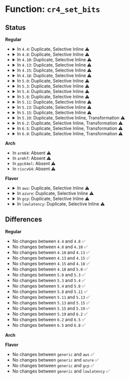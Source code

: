 # Function: <code>cr4_set_bits</code>

## Status
<b>Regular</b>
<ul>
<li>
<details>
<summary>In <code>4.4</code>: Duplicate, Selective Inline ⚠️</summary>

```c
void cr4_set_bits(long unsigned int mask);
```

**Collision:** Static Duplication

**Inline:** Selective

**Transformation:** False

**Instances:**

```
In arch/x86/events/core.c (ffffffff81005892)
Location: arch/x86/include/asm/tlbflush.h:40
Inline: True
Inline callers:
  - arch/x86/events/core.c:refresh_pce
```
```
In arch/x86/xen/enlighten.c (ffffffff8101cdb6)
Location: arch/x86/include/asm/tlbflush.h:40
Inline: True
```
```
In arch/x86/kernel/process.c (ffffffff8103925d)
Location: arch/x86/include/asm/tlbflush.h:40
Inline: True
Inline callers:
  - arch/x86/kernel/process.c:disable_TSC
  - arch/x86/kernel/process.c:__switch_to_xtra
```
```
In arch/x86/kernel/fpu/init.c (ffffffff810398e5)
Location: arch/x86/include/asm/tlbflush.h:40
Inline: True
Inline callers:
  - arch/x86/kernel/fpu/init.c:fpu__init_cpu_generic
```
```
In arch/x86/kernel/fpu/xstate.c (ffffffff8103b755)
Location: arch/x86/include/asm/tlbflush.h:40
Inline: True
```
```
In arch/x86/kernel/cpu/common.c (ffffffff81040e1c)
Location: arch/x86/include/asm/tlbflush.h:40
Inline: True
Inline callers:
  - arch/x86/kernel/cpu/common.c:identify_cpu
  - arch/x86/kernel/cpu/common.c:identify_cpu
```
```
In arch/x86/kernel/cpu/mcheck/mce.c (ffffffff81045472)
Location: arch/x86/include/asm/tlbflush.h:40
Inline: True
Inline callers:
  - arch/x86/kernel/cpu/mcheck/mce.c:__mcheck_cpu_init_generic
```
```
In arch/x86/mm/init.c (ffffffff8107d49b)
Location: arch/x86/include/asm/tlbflush.h:40
Inline: False
Direct callers:
  - arch/x86/mm/init.c:init_mem_mapping
  - arch/x86/mm/init.c:init_mem_mapping
```
```
In kernel/sched/core.c (ffffffff8181fc92)
Location: arch/x86/include/asm/tlbflush.h:40
Inline: True
Inline callers:
  - kernel/sched/core.c:__schedule
  - kernel/sched/core.c:__schedule
  - kernel/sched/core.c:idle_task_exit
```
```
In mm/mmu_context.c (ffffffff811afcbd)
Location: arch/x86/include/asm/tlbflush.h:40
Inline: True
Inline callers:
  - mm/mmu_context.c:use_mm
  - mm/mmu_context.c:use_mm
```
```
In fs/exec.c (ffffffff812137ed)
Location: arch/x86/include/asm/tlbflush.h:40
Inline: True
```
**Symbols:**

```
ffffffff8107d49b-ffffffff8107d4c0: cr4_set_bits (STB_LOCAL)
```
</details>
</li>
<li>
<details>
<summary>In <code>4.8</code>: Duplicate, Selective Inline ⚠️</summary>

```c
void cr4_set_bits(long unsigned int mask);
```

**Collision:** Static Duplication

**Inline:** Selective

**Transformation:** False

**Instances:**

```
In arch/x86/events/core.c (ffffffff81005b22)
Location: arch/x86/include/asm/tlbflush.h:88
Inline: True
Inline callers:
  - arch/x86/events/core.c:refresh_pce
```
```
In arch/x86/xen/enlighten.c (ffffffff8101bfd6)
Location: arch/x86/include/asm/tlbflush.h:88
Inline: True
```
```
In arch/x86/kernel/process.c (ffffffff8103845d)
Location: arch/x86/include/asm/tlbflush.h:88
Inline: True
Inline callers:
  - arch/x86/kernel/process.c:__switch_to_xtra
  - arch/x86/kernel/process.c:disable_TSC
```
```
In arch/x86/kernel/fpu/init.c (ffffffff810388d6)
Location: arch/x86/include/asm/tlbflush.h:88
Inline: True
Inline callers:
  - arch/x86/kernel/fpu/init.c:fpu__init_cpu_generic
```
```
In arch/x86/kernel/fpu/xstate.c (ffffffff8103b0f8)
Location: arch/x86/include/asm/tlbflush.h:88
Inline: True
```
```
In arch/x86/kernel/cpu/common.c (ffffffff81040d3b)
Location: arch/x86/include/asm/tlbflush.h:88
Inline: True
Inline callers:
  - arch/x86/kernel/cpu/common.c:identify_cpu
  - arch/x86/kernel/cpu/common.c:identify_cpu
  - arch/x86/kernel/cpu/common.c:identify_cpu
```
```
In arch/x86/kernel/cpu/mcheck/mce.c (ffffffff8104552d)
Location: arch/x86/include/asm/tlbflush.h:88
Inline: True
```
```
In arch/x86/mm/init.c (ffffffff8107ef78)
Location: arch/x86/include/asm/tlbflush.h:88
Inline: False
Direct callers:
  - arch/x86/mm/init.c:init_mem_mapping
  - arch/x86/mm/init.c:init_mem_mapping
```
```
In arch/x86/mm/tlb.c (ffffffff810724a1)
Location: arch/x86/include/asm/tlbflush.h:88
Inline: True
Inline callers:
  - arch/x86/mm/tlb.c:switch_mm_irqs_off
  - arch/x86/mm/tlb.c:switch_mm_irqs_off
```
**Symbols:**

```
ffffffff8107ef78-ffffffff8107ef9d: cr4_set_bits (STB_LOCAL)
```
</details>
</li>
<li>
<details>
<summary>In <code>4.10</code>: Duplicate, Selective Inline ⚠️</summary>

```c
void cr4_set_bits(long unsigned int mask);
```

**Collision:** Static Duplication

**Inline:** Selective

**Transformation:** False

**Instances:**

```
In arch/x86/events/core.c (ffffffff81005a62)
Location: arch/x86/include/asm/tlbflush.h:88
Inline: True
Inline callers:
  - arch/x86/events/core.c:refresh_pce
```
```
In arch/x86/xen/enlighten.c (ffffffff8101c7e6)
Location: arch/x86/include/asm/tlbflush.h:88
Inline: True
```
```
In arch/x86/kernel/process.c (ffffffff81037ee2)
Location: arch/x86/include/asm/tlbflush.h:88
Inline: True
Inline callers:
  - arch/x86/kernel/process.c:__switch_to_xtra
  - arch/x86/kernel/process.c:disable_TSC
```
```
In arch/x86/kernel/fpu/init.c (ffffffff810382f6)
Location: arch/x86/include/asm/tlbflush.h:88
Inline: True
Inline callers:
  - arch/x86/kernel/fpu/init.c:fpu__init_cpu_generic
```
```
In arch/x86/kernel/fpu/xstate.c (ffffffff8103a9d8)
Location: arch/x86/include/asm/tlbflush.h:88
Inline: True
```
```
In arch/x86/kernel/cpu/common.c (ffffffff81040768)
Location: arch/x86/include/asm/tlbflush.h:88
Inline: True
Inline callers:
  - arch/x86/kernel/cpu/common.c:identify_cpu
  - arch/x86/kernel/cpu/common.c:identify_cpu
  - arch/x86/kernel/cpu/common.c:identify_cpu
```
```
In arch/x86/kernel/cpu/mcheck/mce.c (ffffffff8104713d)
Location: arch/x86/include/asm/tlbflush.h:88
Inline: True
```
```
In arch/x86/mm/init.c (ffffffff81083628)
Location: arch/x86/include/asm/tlbflush.h:88
Inline: False
Direct callers:
  - arch/x86/mm/init.c:init_mem_mapping
  - arch/x86/mm/init.c:init_mem_mapping
```
```
In arch/x86/mm/tlb.c (ffffffff81076035)
Location: arch/x86/include/asm/tlbflush.h:88
Inline: True
Inline callers:
  - arch/x86/mm/tlb.c:switch_mm_irqs_off
  - arch/x86/mm/tlb.c:switch_mm_irqs_off
```
**Symbols:**

```
ffffffff81083628-ffffffff8108364d: cr4_set_bits (STB_LOCAL)
```
</details>
</li>
<li>
<details>
<summary>In <code>4.13</code>: Duplicate, Selective Inline ⚠️</summary>

```c
void cr4_set_bits(long unsigned int mask);
```

**Collision:** Static Duplication

**Inline:** Selective

**Transformation:** False

**Instances:**

```
In arch/x86/events/core.c (ffffffff810057b0)
Location: arch/x86/include/asm/tlbflush.h:93
Inline: True
Inline callers:
  - arch/x86/events/core.c:refresh_pce
```
```
In arch/x86/kernel/process.c (ffffffff81035e36)
Location: arch/x86/include/asm/tlbflush.h:93
Inline: True
Inline callers:
  - arch/x86/kernel/process.c:disable_TSC
```
```
In arch/x86/kernel/fpu/init.c (ffffffff810364d6)
Location: arch/x86/include/asm/tlbflush.h:93
Inline: True
Inline callers:
  - arch/x86/kernel/fpu/init.c:fpu__init_cpu_generic
```
```
In arch/x86/kernel/fpu/xstate.c (ffffffff810388f8)
Location: arch/x86/include/asm/tlbflush.h:93
Inline: True
```
```
In arch/x86/kernel/cpu/common.c (ffffffff8103e6f3)
Location: arch/x86/include/asm/tlbflush.h:93
Inline: True
Inline callers:
  - arch/x86/kernel/cpu/common.c:identify_cpu
  - arch/x86/kernel/cpu/common.c:identify_cpu
  - arch/x86/kernel/cpu/common.c:identify_cpu
```
```
In arch/x86/kernel/cpu/mcheck/mce.c (ffffffff810469cd)
Location: arch/x86/include/asm/tlbflush.h:93
Inline: True
```
```
In arch/x86/mm/init.c (ffffffff8106b937)
Location: arch/x86/include/asm/tlbflush.h:93
Inline: False
Direct callers:
  - arch/x86/mm/init.c:init_mem_mapping
  - arch/x86/mm/init.c:init_mem_mapping
```
```
In arch/x86/mm/tlb.c (ffffffff8107475b)
Location: arch/x86/include/asm/tlbflush.h:93
Inline: True
Inline callers:
  - arch/x86/mm/tlb.c:switch_mm_irqs_off
```
**Symbols:**

```
ffffffff8106b937-ffffffff8106b95d: cr4_set_bits (STB_LOCAL)
```
</details>
</li>
<li>
<details>
<summary>In <code>4.15</code>: Duplicate, Selective Inline ⚠️</summary>

```c
void cr4_set_bits(long unsigned int mask);
```

**Collision:** Static Duplication

**Inline:** Selective

**Transformation:** False

**Instances:**

```
In arch/x86/events/core.c (ffffffff81005bd1)
Location: arch/x86/include/asm/tlbflush.h:258
Inline: True
Inline callers:
  - arch/x86/events/core.c:refresh_pce
```
```
In arch/x86/kernel/process.c (ffffffff8103815d)
Location: arch/x86/include/asm/tlbflush.h:258
Inline: True
Inline callers:
  - arch/x86/kernel/process.c:disable_TSC
```
```
In arch/x86/kernel/fpu/init.c (ffffffff8103888a)
Location: arch/x86/include/asm/tlbflush.h:258
Inline: True
Inline callers:
  - arch/x86/kernel/fpu/init.c:fpu__init_cpu_generic
```
```
In arch/x86/kernel/fpu/xstate.c (ffffffff8103aa03)
Location: arch/x86/include/asm/tlbflush.h:258
Inline: True
```
```
In arch/x86/kernel/cpu/common.c (ffffffff810412f3)
Location: arch/x86/include/asm/tlbflush.h:258
Inline: True
Inline callers:
  - arch/x86/kernel/cpu/common.c:identify_cpu
  - arch/x86/kernel/cpu/common.c:identify_cpu
  - arch/x86/kernel/cpu/common.c:identify_cpu
  - arch/x86/kernel/cpu/common.c:identify_cpu
```
```
In arch/x86/kernel/cpu/mcheck/mce.c (ffffffff8104a41e)
Location: arch/x86/include/asm/tlbflush.h:258
Inline: True
```
```
In arch/x86/mm/init.c (ffffffff810701c6)
Location: arch/x86/include/asm/tlbflush.h:258
Inline: False
Direct callers:
  - arch/x86/mm/init.c:init_mem_mapping
  - arch/x86/mm/init.c:init_mem_mapping
  - arch/x86/mm/init.c:init_mem_mapping
```
```
In arch/x86/mm/tlb.c (ffffffff8107a54f)
Location: arch/x86/include/asm/tlbflush.h:258
Inline: True
Inline callers:
  - arch/x86/mm/tlb.c:switch_mm_irqs_off
```
**Symbols:**

```
ffffffff810701c6-ffffffff81070208: cr4_set_bits (STB_LOCAL)
```
</details>
</li>
<li>
<details>
<summary>In <code>4.18</code>: Duplicate, Selective Inline ⚠️</summary>

```c
void cr4_set_bits(long unsigned int mask);
```

**Collision:** Static Duplication

**Inline:** Selective

**Transformation:** False

**Instances:**

```
In arch/x86/events/core.c (ffffffff81006361)
Location: arch/x86/include/asm/tlbflush.h:303
Inline: True
Inline callers:
  - arch/x86/events/core.c:refresh_pce
```
```
In arch/x86/kernel/process.c (ffffffff810392ce)
Location: arch/x86/include/asm/tlbflush.h:303
Inline: True
Inline callers:
  - arch/x86/kernel/process.c:disable_TSC
```
```
In arch/x86/kernel/fpu/init.c (ffffffff81039db5)
Location: arch/x86/include/asm/tlbflush.h:303
Inline: True
Inline callers:
  - arch/x86/kernel/fpu/init.c:fpu__init_cpu_generic
```
```
In arch/x86/kernel/fpu/xstate.c (ffffffff8103bf03)
Location: arch/x86/include/asm/tlbflush.h:303
Inline: True
```
```
In arch/x86/kernel/cpu/common.c (ffffffff81042c27)
Location: arch/x86/include/asm/tlbflush.h:303
Inline: True
Inline callers:
  - arch/x86/kernel/cpu/common.c:identify_cpu
  - arch/x86/kernel/cpu/common.c:identify_cpu
  - arch/x86/kernel/cpu/common.c:identify_cpu
  - arch/x86/kernel/cpu/common.c:identify_cpu
```
```
In arch/x86/kernel/cpu/mcheck/mce.c (ffffffff8104cacd)
Location: arch/x86/include/asm/tlbflush.h:303
Inline: True
```
```
In arch/x86/mm/init.c (ffffffff810730c7)
Location: arch/x86/include/asm/tlbflush.h:303
Inline: False
Direct callers:
  - arch/x86/mm/init.c:init_mem_mapping
  - arch/x86/mm/init.c:init_mem_mapping
  - arch/x86/mm/init.c:init_mem_mapping
```
```
In arch/x86/mm/tlb.c (ffffffff8107d2ba)
Location: arch/x86/include/asm/tlbflush.h:303
Inline: True
Inline callers:
  - arch/x86/mm/tlb.c:switch_mm_irqs_off
```
**Symbols:**

```
ffffffff810730c7-ffffffff81073109: cr4_set_bits (STB_LOCAL)
```
</details>
</li>
<li>
<details>
<summary>In <code>5.0</code>: Duplicate, Selective Inline ⚠️</summary>

```c
void cr4_set_bits(long unsigned int mask);
```

**Collision:** Static Duplication

**Inline:** Selective

**Transformation:** False

**Instances:**

```
In arch/x86/events/core.c (ffffffff810062b1)
Location: arch/x86/include/asm/tlbflush.h:291
Inline: True
Inline callers:
  - arch/x86/events/core.c:refresh_pce
```
```
In arch/x86/kernel/process.c (ffffffff8103a52e)
Location: arch/x86/include/asm/tlbflush.h:291
Inline: True
Inline callers:
  - arch/x86/kernel/process.c:disable_TSC
```
```
In arch/x86/kernel/fpu/init.c (ffffffff8103b2d5)
Location: arch/x86/include/asm/tlbflush.h:291
Inline: True
Inline callers:
  - arch/x86/kernel/fpu/init.c:fpu__init_cpu_generic
```
```
In arch/x86/kernel/fpu/xstate.c (ffffffff8103d3c3)
Location: arch/x86/include/asm/tlbflush.h:291
Inline: True
```
```
In arch/x86/kernel/cpu/common.c (ffffffff81044292)
Location: arch/x86/include/asm/tlbflush.h:291
Inline: True
Inline callers:
  - arch/x86/kernel/cpu/common.c:identify_cpu
  - arch/x86/kernel/cpu/common.c:identify_cpu
  - arch/x86/kernel/cpu/common.c:identify_cpu
  - arch/x86/kernel/cpu/common.c:identify_cpu
```
```
In arch/x86/kernel/cpu/mce/core.c (ffffffff8104a1ad)
Location: arch/x86/include/asm/tlbflush.h:291
Inline: True
```
```
In arch/x86/mm/init.c (ffffffff81079161)
Location: arch/x86/include/asm/tlbflush.h:291
Inline: False
Direct callers:
  - arch/x86/mm/init.c:init_mem_mapping
  - arch/x86/mm/init.c:init_mem_mapping
  - arch/x86/mm/init.c:init_mem_mapping
```
```
In arch/x86/mm/tlb.c (ffffffff81083d68)
Location: arch/x86/include/asm/tlbflush.h:291
Inline: True
Inline callers:
  - arch/x86/mm/tlb.c:switch_mm_irqs_off
```
**Symbols:**

```
ffffffff81079161-ffffffff810791a3: cr4_set_bits (STB_LOCAL)
```
</details>
</li>
<li>
<details>
<summary>In <code>5.3</code>: Duplicate, Selective Inline ⚠️</summary>

```c
void cr4_set_bits(long unsigned int mask);
```

**Collision:** Static Duplication

**Inline:** Selective

**Transformation:** False

**Instances:**

```
In arch/x86/events/core.c (ffffffff810064c1)
Location: arch/x86/include/asm/tlbflush.h:293
Inline: True
Inline callers:
  - arch/x86/events/core.c:refresh_pce
```
```
In arch/x86/kernel/process.c (ffffffff8103cae7)
Location: arch/x86/include/asm/tlbflush.h:293
Inline: True
Inline callers:
  - arch/x86/kernel/process.c:disable_TSC
```
```
In arch/x86/kernel/fpu/init.c (ffffffff8103d905)
Location: arch/x86/include/asm/tlbflush.h:293
Inline: True
Inline callers:
  - arch/x86/kernel/fpu/init.c:fpu__init_cpu_generic
```
```
In arch/x86/kernel/fpu/xstate.c (ffffffff8103fc73)
Location: arch/x86/include/asm/tlbflush.h:293
Inline: True
```
```
In arch/x86/kernel/cpu/common.c (ffffffff8104681a)
Location: arch/x86/include/asm/tlbflush.h:293
Inline: True
Inline callers:
  - arch/x86/kernel/cpu/common.c:identify_cpu
  - arch/x86/kernel/cpu/common.c:identify_cpu
  - arch/x86/kernel/cpu/common.c:identify_cpu
  - arch/x86/kernel/cpu/common.c:identify_cpu
```
```
In arch/x86/kernel/cpu/mce/core.c (ffffffff8104d32d)
Location: arch/x86/include/asm/tlbflush.h:293
Inline: True
```
```
In arch/x86/mm/init.c (ffffffff8107cd61)
Location: arch/x86/include/asm/tlbflush.h:293
Inline: False
Direct callers:
  - arch/x86/mm/init.c:init_mem_mapping
  - arch/x86/mm/init.c:init_mem_mapping
  - arch/x86/mm/init.c:init_mem_mapping
```
```
In arch/x86/mm/tlb.c (ffffffff810879c5)
Location: arch/x86/include/asm/tlbflush.h:293
Inline: True
Inline callers:
  - arch/x86/mm/tlb.c:switch_mm_irqs_off
```
**Symbols:**

```
ffffffff8107cd61-ffffffff8107cda3: cr4_set_bits (STB_LOCAL)
```
</details>
</li>
<li>
<details>
<summary>In <code>5.4</code>: Duplicate, Selective Inline ⚠️</summary>

```c
void cr4_set_bits(long unsigned int mask);
```

**Collision:** Static Duplication

**Inline:** Selective

**Transformation:** False

**Instances:**

```
In arch/x86/kernel/process.c (ffffffff8103d2a7)
Location: arch/x86/include/asm/tlbflush.h:313
Inline: True
Inline callers:
  - arch/x86/kernel/process.c:disable_TSC
```
```
In arch/x86/kernel/fpu/init.c (ffffffff8103e0c5)
Location: arch/x86/include/asm/tlbflush.h:313
Inline: True
Inline callers:
  - arch/x86/kernel/fpu/init.c:fpu__init_cpu_generic
```
```
In arch/x86/kernel/fpu/xstate.c (ffffffff81040393)
Location: arch/x86/include/asm/tlbflush.h:313
Inline: True
```
```
In arch/x86/kernel/cpu/common.c (ffffffff81046f7a)
Location: arch/x86/include/asm/tlbflush.h:313
Inline: True
Inline callers:
  - arch/x86/kernel/cpu/common.c:identify_cpu
  - arch/x86/kernel/cpu/common.c:identify_cpu
  - arch/x86/kernel/cpu/common.c:identify_cpu
  - arch/x86/kernel/cpu/common.c:identify_cpu
```
```
In arch/x86/kernel/cpu/mce/core.c (ffffffff8104dccd)
Location: arch/x86/include/asm/tlbflush.h:313
Inline: True
```
```
In arch/x86/mm/init.c (ffffffff8107de01)
Location: arch/x86/include/asm/tlbflush.h:313
Inline: False
Direct callers:
  - arch/x86/mm/init.c:init_mem_mapping
  - arch/x86/mm/init.c:init_mem_mapping
  - arch/x86/mm/init.c:init_mem_mapping
```
**Symbols:**

```
ffffffff8107de01-ffffffff8107de43: cr4_set_bits (STB_LOCAL)
```
</details>
</li>
<li>
<details>
<summary>In <code>5.8</code>: Duplicate, Selective Inline ⚠️</summary>

```c
void cr4_set_bits(long unsigned int mask);
```

**Collision:** Static Duplication

**Inline:** Selective

**Transformation:** False

**Instances:**

```
In arch/x86/kernel/process.c (ffffffff810402e7)
Location: arch/x86/include/asm/tlbflush.h:36
Inline: True
Inline callers:
  - arch/x86/kernel/process.c:disable_TSC
```
```
In arch/x86/kernel/fpu/init.c (ffffffff810411b5)
Location: arch/x86/include/asm/tlbflush.h:36
Inline: True
Inline callers:
  - arch/x86/kernel/fpu/init.c:fpu__init_cpu_generic
```
```
In arch/x86/kernel/fpu/xstate.c (ffffffff810436e9)
Location: arch/x86/include/asm/tlbflush.h:36
Inline: True
Inline callers:
  - arch/x86/kernel/fpu/xstate.c:fpu__init_cpu_xstate
```
```
In arch/x86/kernel/cpu/common.c (ffffffff8104adb2)
Location: arch/x86/include/asm/tlbflush.h:36
Inline: True
Inline callers:
  - arch/x86/kernel/cpu/common.c:identify_cpu
  - arch/x86/kernel/cpu/common.c:identify_cpu
  - arch/x86/kernel/cpu/common.c:identify_cpu
  - arch/x86/kernel/cpu/common.c:identify_cpu
```
```
In arch/x86/kernel/cpu/mce/core.c (ffffffff810533ad)
Location: arch/x86/include/asm/tlbflush.h:36
Inline: True
```
```
In arch/x86/mm/init.c (ffffffff81084501)
Location: arch/x86/include/asm/tlbflush.h:36
Inline: False
Direct callers:
  - arch/x86/mm/init.c:init_mem_mapping
  - arch/x86/mm/init.c:cr4_set_bits_and_update_boot
```
**Symbols:**

```
ffffffff81084501-ffffffff8108452b: cr4_set_bits (STB_LOCAL)
```
</details>
</li>
<li>
<details>
<summary>In <code>5.11</code>: Duplicate, Selective Inline ⚠️</summary>

```c
void cr4_set_bits(long unsigned int mask);
```

**Collision:** Static Duplication

**Inline:** Selective

**Transformation:** False

**Instances:**

```
In arch/x86/kernel/process.c (ffffffff81040237)
Location: arch/x86/include/asm/tlbflush.h:36
Inline: True
Inline callers:
  - arch/x86/kernel/process.c:disable_TSC
```
```
In arch/x86/kernel/fpu/init.c (ffffffff81041085)
Location: arch/x86/include/asm/tlbflush.h:36
Inline: True
Inline callers:
  - arch/x86/kernel/fpu/init.c:fpu__init_cpu_generic
```
```
In arch/x86/kernel/fpu/xstate.c (ffffffff810436f5)
Location: arch/x86/include/asm/tlbflush.h:36
Inline: True
Inline callers:
  - arch/x86/kernel/fpu/xstate.c:fpu__init_cpu_xstate
```
```
In arch/x86/kernel/cpu/common.c (ffffffff8104a2b0)
Location: arch/x86/include/asm/tlbflush.h:36
Inline: True
Inline callers:
  - arch/x86/kernel/cpu/common.c:identify_cpu
  - arch/x86/kernel/cpu/common.c:identify_cpu
  - arch/x86/kernel/cpu/common.c:identify_cpu
  - arch/x86/kernel/cpu/common.c:identify_cpu
  - arch/x86/kernel/cpu/common.c:identify_cpu
```
```
In arch/x86/kernel/cpu/mce/core.c (ffffffff810524cd)
Location: arch/x86/include/asm/tlbflush.h:36
Inline: True
```
```
In arch/x86/mm/init.c (ffffffff81bd877a)
Location: arch/x86/include/asm/tlbflush.h:36
Inline: False
Direct callers:
  - arch/x86/mm/init.c:init_mem_mapping
  - arch/x86/mm/init.c:cr4_set_bits_and_update_boot
```
**Symbols:**

```
ffffffff81bd877a-ffffffff81bd87a4: cr4_set_bits (STB_LOCAL)
```
</details>
</li>
<li>
<details>
<summary>In <code>5.13</code>: Duplicate, Selective Inline ⚠️</summary>

```c
void cr4_set_bits(long unsigned int mask);
```

**Collision:** Static Duplication

**Inline:** Selective

**Transformation:** False

**Instances:**

```
In arch/x86/kernel/process.c (ffffffff81041c07)
Location: arch/x86/include/asm/tlbflush.h:36
Inline: True
Inline callers:
  - arch/x86/kernel/process.c:disable_TSC
```
```
In arch/x86/kernel/fpu/init.c (ffffffff81042a75)
Location: arch/x86/include/asm/tlbflush.h:36
Inline: True
Inline callers:
  - arch/x86/kernel/fpu/init.c:fpu__init_cpu_generic
```
```
In arch/x86/kernel/fpu/xstate.c (ffffffff81044f45)
Location: arch/x86/include/asm/tlbflush.h:36
Inline: True
Inline callers:
  - arch/x86/kernel/fpu/xstate.c:fpu__init_cpu_xstate
```
```
In arch/x86/kernel/cpu/common.c (ffffffff8104ada0)
Location: arch/x86/include/asm/tlbflush.h:36
Inline: False
Direct callers:
  - arch/x86/kernel/cpu/common.c:identify_cpu
  - arch/x86/kernel/cpu/common.c:identify_cpu
  - arch/x86/kernel/cpu/common.c:identify_cpu
  - arch/x86/kernel/cpu/common.c:identify_cpu
  - arch/x86/kernel/cpu/common.c:identify_cpu
```
```
In arch/x86/kernel/cpu/mce/core.c (ffffffff81053d82)
Location: arch/x86/include/asm/tlbflush.h:36
Inline: True
```
```
In arch/x86/mm/init.c (ffffffff81bca61e)
Location: arch/x86/include/asm/tlbflush.h:36
Inline: False
Direct callers:
  - arch/x86/mm/init.c:init_mem_mapping
  - arch/x86/mm/init.c:cr4_set_bits_and_update_boot
```
**Symbols:**

```
ffffffff8104ada0-ffffffff8104add5: cr4_set_bits (STB_LOCAL)
ffffffff81bca61e-ffffffff81bca64b: cr4_set_bits (STB_LOCAL)
```
</details>
</li>
<li>
<details>
<summary>In <code>5.15</code>: Duplicate, Selective Inline ⚠️</summary>

```c
void cr4_set_bits(long unsigned int mask);
```

**Collision:** Static Duplication

**Inline:** Selective

**Transformation:** False

**Instances:**

```
In arch/x86/kernel/process.c (ffffffff81047ed7)
Location: arch/x86/include/asm/tlbflush.h:36
Inline: True
Inline callers:
  - arch/x86/kernel/process.c:disable_TSC
```
```
In arch/x86/kernel/fpu/init.c (ffffffff81048de5)
Location: arch/x86/include/asm/tlbflush.h:36
Inline: True
Inline callers:
  - arch/x86/kernel/fpu/init.c:fpu__init_cpu_generic
```
```
In arch/x86/kernel/fpu/xstate.c (ffffffff8104b50e)
Location: arch/x86/include/asm/tlbflush.h:36
Inline: True
```
```
In arch/x86/kernel/cpu/common.c (ffffffff81051e30)
Location: arch/x86/include/asm/tlbflush.h:36
Inline: False
Direct callers:
  - arch/x86/kernel/cpu/common.c:identify_cpu
  - arch/x86/kernel/cpu/common.c:identify_cpu
  - arch/x86/kernel/cpu/common.c:identify_cpu
  - arch/x86/kernel/cpu/common.c:identify_cpu
  - arch/x86/kernel/cpu/common.c:identify_cpu
```
```
In arch/x86/kernel/cpu/mce/core.c (ffffffff8105c5e1)
Location: arch/x86/include/asm/tlbflush.h:36
Inline: True
```
```
In arch/x86/mm/init.c (ffffffff81c9fa9d)
Location: arch/x86/include/asm/tlbflush.h:36
Inline: False
Direct callers:
  - arch/x86/mm/init.c:init_mem_mapping
  - arch/x86/mm/init.c:cr4_set_bits_and_update_boot
```
**Symbols:**

```
ffffffff81051e30-ffffffff81051e65: cr4_set_bits (STB_LOCAL)
ffffffff81c9fa9d-ffffffff81c9faca: cr4_set_bits (STB_LOCAL)
```
</details>
</li>
<li>
<details>
<summary>In <code>5.19</code>: Duplicate, Selective Inline, Transformation ⚠️</summary>

```c
void cr4_set_bits(long unsigned int mask);
```

**Collision:** Static Duplication

**Inline:** Selective

**Transformation:** True

**Instances:**

```
In arch/x86/kernel/process.c (ffffffff81050bb0)
Location: arch/x86/include/asm/tlbflush.h:36
Inline: True
Direct callers:
  - arch/x86/kernel/process.c:disable_TSC
```
```
In arch/x86/kernel/fpu/init.c (ffffffff810521a0)
Location: arch/x86/include/asm/tlbflush.h:36
Inline: True
Direct callers:
  - arch/x86/kernel/fpu/init.c:fpu__init_system
```
```
In arch/x86/kernel/fpu/xstate.c (ffffffff81055660)
Location: arch/x86/include/asm/tlbflush.h:36
Inline: True
```
```
In arch/x86/kernel/cpu/common.c (ffffffff8105d1c0)
Location: arch/x86/include/asm/tlbflush.h:36
Inline: False
Direct callers:
  - arch/x86/kernel/cpu/common.c:identify_cpu
  - arch/x86/kernel/cpu/common.c:identify_cpu
  - arch/x86/kernel/cpu/common.c:identify_cpu
  - arch/x86/kernel/cpu/common.c:identify_cpu
  - arch/x86/kernel/cpu/common.c:identify_cpu
```
```
In arch/x86/kernel/cpu/mce/core.c (ffffffff81067a40)
Location: arch/x86/include/asm/tlbflush.h:36
Inline: True
```
```
In arch/x86/mm/init.c (ffffffff81e4f2ff)
Location: arch/x86/include/asm/tlbflush.h:36
Inline: False
Direct callers:
  - arch/x86/mm/init.c:init_mem_mapping
  - arch/x86/mm/init.c:cr4_set_bits_and_update_boot
```
**Symbols:**

```
ffffffff81050bb0-ffffffff81050beb: cr4_set_bits.constprop.0 (STB_LOCAL)
ffffffff810521a0-ffffffff810521db: cr4_set_bits.constprop.0 (STB_LOCAL)
ffffffff81055660-ffffffff8105569b: cr4_set_bits.constprop.0 (STB_LOCAL)
ffffffff8105d1c0-ffffffff8105d1f6: cr4_set_bits (STB_LOCAL)
ffffffff81067a40-ffffffff81067a7b: cr4_set_bits.constprop.0 (STB_LOCAL)
ffffffff81e4f2ff-ffffffff81e4f333: cr4_set_bits (STB_LOCAL)
```
</details>
</li>
<li>
<details>
<summary>In <code>6.2</code>: Duplicate, Selective Inline, Transformation ⚠️</summary>

```c
void cr4_set_bits(long unsigned int mask);
```

**Collision:** Static Duplication

**Inline:** Selective

**Transformation:** True

**Instances:**

```
In arch/x86/kernel/process.c (ffffffff8105e0c0)
Location: arch/x86/include/asm/tlbflush.h:37
Inline: True
Direct callers:
  - arch/x86/kernel/process.c:disable_TSC
```
```
In arch/x86/kernel/fpu/init.c (ffffffff8105f990)
Location: arch/x86/include/asm/tlbflush.h:37
Inline: True
Direct callers:
  - arch/x86/kernel/fpu/init.c:fpu__init_system
```
```
In arch/x86/kernel/fpu/xstate.c (ffffffff810631d0)
Location: arch/x86/include/asm/tlbflush.h:37
Inline: True
```
```
In arch/x86/kernel/cpu/common.c (ffffffff8106b5f0)
Location: arch/x86/include/asm/tlbflush.h:37
Inline: False
Direct callers:
  - arch/x86/kernel/cpu/common.c:identify_cpu
  - arch/x86/kernel/cpu/common.c:identify_cpu
  - arch/x86/kernel/cpu/common.c:identify_cpu
  - arch/x86/kernel/cpu/common.c:identify_cpu
  - arch/x86/kernel/cpu/common.c:identify_cpu
```
```
In arch/x86/kernel/cpu/mce/core.c (ffffffff81076fa0)
Location: arch/x86/include/asm/tlbflush.h:37
Inline: True
```
```
In arch/x86/mm/init.c (ffffffff810c0c50)
Location: arch/x86/include/asm/tlbflush.h:37
Inline: False
Direct callers:
  - arch/x86/mm/init.c:init_mem_mapping
  - arch/x86/mm/init.c:probe_page_size_mask
  - arch/x86/mm/init.c:probe_page_size_mask
```
**Symbols:**

```
ffffffff8105e0c0-ffffffff8105e0ff: cr4_set_bits.constprop.0 (STB_LOCAL)
ffffffff8105f990-ffffffff8105f9cf: cr4_set_bits.constprop.0 (STB_LOCAL)
ffffffff810631d0-ffffffff8106320f: cr4_set_bits.constprop.0 (STB_LOCAL)
ffffffff8106b5f0-ffffffff8106b633: cr4_set_bits (STB_LOCAL)
ffffffff81076fa0-ffffffff81076fdf: cr4_set_bits.constprop.0 (STB_LOCAL)
ffffffff810c0c50-ffffffff810c0c93: cr4_set_bits (STB_LOCAL)
```
</details>
</li>
<li>
<details>
<summary>In <code>6.5</code>: Duplicate, Selective Inline, Transformation ⚠️</summary>

```c
void cr4_set_bits(long unsigned int mask);
```

**Collision:** Static Duplication

**Inline:** Selective

**Transformation:** True

**Instances:**

```
In arch/x86/kernel/process.c (ffffffff8105f770)
Location: arch/x86/include/asm/tlbflush.h:40
Inline: True
Direct callers:
  - arch/x86/kernel/process.c:disable_TSC
```
```
In arch/x86/kernel/fpu/init.c (ffffffff810610e0)
Location: arch/x86/include/asm/tlbflush.h:40
Inline: True
Direct callers:
  - arch/x86/kernel/fpu/init.c:fpu__init_system
```
```
In arch/x86/kernel/fpu/xstate.c (ffffffff81064b20)
Location: arch/x86/include/asm/tlbflush.h:40
Inline: True
```
```
In arch/x86/kernel/cpu/common.c (ffffffff8106cfa0)
Location: arch/x86/include/asm/tlbflush.h:40
Inline: False
Direct callers:
  - arch/x86/kernel/cpu/common.c:identify_cpu
  - arch/x86/kernel/cpu/common.c:identify_cpu
  - arch/x86/kernel/cpu/common.c:identify_cpu
  - arch/x86/kernel/cpu/common.c:identify_cpu
  - arch/x86/kernel/cpu/common.c:identify_cpu
```
```
In arch/x86/kernel/cpu/mce/core.c (ffffffff810791b0)
Location: arch/x86/include/asm/tlbflush.h:40
Inline: True
```
```
In arch/x86/mm/init.c (ffffffff810c4330)
Location: arch/x86/include/asm/tlbflush.h:40
Inline: False
Direct callers:
  - arch/x86/mm/init.c:init_mem_mapping
  - arch/x86/mm/init.c:probe_page_size_mask
  - arch/x86/mm/init.c:probe_page_size_mask
```
**Symbols:**

```
ffffffff8105f770-ffffffff8105f7af: cr4_set_bits.constprop.0 (STB_LOCAL)
ffffffff810610e0-ffffffff8106111f: cr4_set_bits.constprop.0 (STB_LOCAL)
ffffffff81064b20-ffffffff81064b5f: cr4_set_bits.constprop.0 (STB_LOCAL)
ffffffff8106cfa0-ffffffff8106cfe3: cr4_set_bits (STB_LOCAL)
ffffffff810791b0-ffffffff810791ef: cr4_set_bits.constprop.0 (STB_LOCAL)
ffffffff810c4330-ffffffff810c4373: cr4_set_bits (STB_LOCAL)
```
</details>
</li>
<li>
<details>
<summary>In <code>6.8</code>: Duplicate, Selective Inline, Transformation ⚠️</summary>

```c
void cr4_set_bits(long unsigned int mask);
```

**Collision:** Static Duplication

**Inline:** Selective

**Transformation:** True

**Instances:**

```
In arch/x86/kernel/process.c (ffffffff81066820)
Location: arch/x86/include/asm/tlbflush.h:41
Inline: True
Direct callers:
  - arch/x86/kernel/process.c:disable_TSC
```
```
In arch/x86/kernel/fpu/init.c (ffffffff810681f0)
Location: arch/x86/include/asm/tlbflush.h:41
Inline: True
Direct callers:
  - arch/x86/kernel/fpu/init.c:fpu__init_system
```
```
In arch/x86/kernel/fpu/xstate.c (ffffffff8106bfb0)
Location: arch/x86/include/asm/tlbflush.h:41
Inline: True
```
```
In arch/x86/kernel/cpu/common.c (ffffffff81074610)
Location: arch/x86/include/asm/tlbflush.h:41
Inline: False
Direct callers:
  - arch/x86/kernel/cpu/common.c:identify_cpu
  - arch/x86/kernel/cpu/common.c:identify_cpu
  - arch/x86/kernel/cpu/common.c:identify_cpu
  - arch/x86/kernel/cpu/common.c:identify_cpu
  - arch/x86/kernel/cpu/common.c:identify_cpu
  - arch/x86/kernel/cpu/common.c:identify_cpu
```
```
In arch/x86/kernel/cpu/mce/core.c (ffffffff81080760)
Location: arch/x86/include/asm/tlbflush.h:41
Inline: True
```
```
In arch/x86/mm/init.c (ffffffff810cc780)
Location: arch/x86/include/asm/tlbflush.h:41
Inline: False
Direct callers:
  - arch/x86/mm/init.c:init_mem_mapping
  - arch/x86/mm/init.c:probe_page_size_mask
  - arch/x86/mm/init.c:probe_page_size_mask
```
**Symbols:**

```
ffffffff81066820-ffffffff8106685f: cr4_set_bits.constprop.0 (STB_LOCAL)
ffffffff810681f0-ffffffff8106822f: cr4_set_bits.constprop.0 (STB_LOCAL)
ffffffff8106bfb0-ffffffff8106bfef: cr4_set_bits.constprop.0 (STB_LOCAL)
ffffffff81074610-ffffffff81074673: cr4_set_bits (STB_LOCAL)
ffffffff81080760-ffffffff8108079f: cr4_set_bits.constprop.0 (STB_LOCAL)
ffffffff810cc780-ffffffff810cc7c3: cr4_set_bits (STB_LOCAL)
```
</details>
</li>
</ul>
<b>Arch</b>
<ul>
<li>
In <code>arm64</code>: Absent ⚠️
</li>
<li>
In <code>armhf</code>: Absent ⚠️
</li>
<li>
In <code>ppc64el</code>: Absent ⚠️
</li>
<li>
In <code>riscv64</code>: Absent ⚠️
</li>
</ul>
<b>Flavor</b>
<ul>
<li>
<details>
<summary>In <code>aws</code>: Duplicate, Selective Inline ⚠️</summary>

```c
void cr4_set_bits(long unsigned int mask);
```

**Collision:** Static Duplication

**Inline:** Selective

**Transformation:** False

**Instances:**

```
In arch/x86/kernel/process.c (ffffffff8103d427)
Location: arch/x86/include/asm/tlbflush.h:313
Inline: True
Inline callers:
  - arch/x86/kernel/process.c:disable_TSC
```
```
In arch/x86/kernel/fpu/init.c (ffffffff8103e245)
Location: arch/x86/include/asm/tlbflush.h:313
Inline: True
Inline callers:
  - arch/x86/kernel/fpu/init.c:fpu__init_cpu_generic
```
```
In arch/x86/kernel/fpu/xstate.c (ffffffff81040513)
Location: arch/x86/include/asm/tlbflush.h:313
Inline: True
```
```
In arch/x86/kernel/cpu/common.c (ffffffff810470fa)
Location: arch/x86/include/asm/tlbflush.h:313
Inline: True
Inline callers:
  - arch/x86/kernel/cpu/common.c:identify_cpu
  - arch/x86/kernel/cpu/common.c:identify_cpu
  - arch/x86/kernel/cpu/common.c:identify_cpu
  - arch/x86/kernel/cpu/common.c:identify_cpu
```
```
In arch/x86/kernel/cpu/mce/core.c (ffffffff8104de2d)
Location: arch/x86/include/asm/tlbflush.h:313
Inline: True
```
```
In arch/x86/mm/init.c (ffffffff8107ce01)
Location: arch/x86/include/asm/tlbflush.h:313
Inline: False
Direct callers:
  - arch/x86/mm/init.c:init_mem_mapping
  - arch/x86/mm/init.c:init_mem_mapping
  - arch/x86/mm/init.c:init_mem_mapping
```
**Symbols:**

```
ffffffff8107ce01-ffffffff8107ce43: cr4_set_bits (STB_LOCAL)
```
</details>
</li>
<li>
<details>
<summary>In <code>azure</code>: Duplicate, Selective Inline ⚠️</summary>

```c
void cr4_set_bits(long unsigned int mask);
```

**Collision:** Static Duplication

**Inline:** Selective

**Transformation:** False

**Instances:**

```
In arch/x86/kernel/process.c (ffffffff8102cad7)
Location: arch/x86/include/asm/tlbflush.h:313
Inline: True
Inline callers:
  - arch/x86/kernel/process.c:disable_TSC
```
```
In arch/x86/kernel/fpu/init.c (ffffffff8102da65)
Location: arch/x86/include/asm/tlbflush.h:313
Inline: True
Inline callers:
  - arch/x86/kernel/fpu/init.c:fpu__init_cpu_generic
```
```
In arch/x86/kernel/fpu/xstate.c (ffffffff8102fd13)
Location: arch/x86/include/asm/tlbflush.h:313
Inline: True
```
```
In arch/x86/kernel/cpu/common.c (ffffffff810361c0)
Location: arch/x86/include/asm/tlbflush.h:313
Inline: True
Inline callers:
  - arch/x86/kernel/cpu/common.c:identify_cpu
  - arch/x86/kernel/cpu/common.c:identify_cpu
  - arch/x86/kernel/cpu/common.c:identify_cpu
  - arch/x86/kernel/cpu/common.c:identify_cpu
```
```
In arch/x86/kernel/cpu/mce/core.c (ffffffff8103d2dd)
Location: arch/x86/include/asm/tlbflush.h:313
Inline: True
```
```
In arch/x86/mm/init.c (ffffffff8106c571)
Location: arch/x86/include/asm/tlbflush.h:313
Inline: False
Direct callers:
  - arch/x86/mm/init.c:init_mem_mapping
  - arch/x86/mm/init.c:init_mem_mapping
  - arch/x86/mm/init.c:init_mem_mapping
```
**Symbols:**

```
ffffffff8106c571-ffffffff8106c59b: cr4_set_bits (STB_LOCAL)
```
</details>
</li>
<li>
<details>
<summary>In <code>gcp</code>: Duplicate, Selective Inline ⚠️</summary>

```c
void cr4_set_bits(long unsigned int mask);
```

**Collision:** Static Duplication

**Inline:** Selective

**Transformation:** False

**Instances:**

```
In arch/x86/kernel/process.c (ffffffff8103d267)
Location: arch/x86/include/asm/tlbflush.h:313
Inline: True
Inline callers:
  - arch/x86/kernel/process.c:disable_TSC
```
```
In arch/x86/kernel/fpu/init.c (ffffffff8103e085)
Location: arch/x86/include/asm/tlbflush.h:313
Inline: True
Inline callers:
  - arch/x86/kernel/fpu/init.c:fpu__init_cpu_generic
```
```
In arch/x86/kernel/fpu/xstate.c (ffffffff81040353)
Location: arch/x86/include/asm/tlbflush.h:313
Inline: True
```
```
In arch/x86/kernel/cpu/common.c (ffffffff81046f3a)
Location: arch/x86/include/asm/tlbflush.h:313
Inline: True
Inline callers:
  - arch/x86/kernel/cpu/common.c:identify_cpu
  - arch/x86/kernel/cpu/common.c:identify_cpu
  - arch/x86/kernel/cpu/common.c:identify_cpu
  - arch/x86/kernel/cpu/common.c:identify_cpu
```
```
In arch/x86/kernel/cpu/mce/core.c (ffffffff8104dc7d)
Location: arch/x86/include/asm/tlbflush.h:313
Inline: True
```
```
In arch/x86/mm/init.c (ffffffff8107cdb1)
Location: arch/x86/include/asm/tlbflush.h:313
Inline: False
Direct callers:
  - arch/x86/mm/init.c:init_mem_mapping
  - arch/x86/mm/init.c:init_mem_mapping
  - arch/x86/mm/init.c:init_mem_mapping
```
**Symbols:**

```
ffffffff8107cdb1-ffffffff8107cdf3: cr4_set_bits (STB_LOCAL)
```
</details>
</li>
<li>
<details>
<summary>In <code>lowlatency</code>: Duplicate, Selective Inline ⚠️</summary>

```c
void cr4_set_bits(long unsigned int mask);
```

**Collision:** Static Duplication

**Inline:** Selective

**Transformation:** False

**Instances:**

```
In arch/x86/kernel/process.c (ffffffff8103e33e)
Location: arch/x86/include/asm/tlbflush.h:313
Inline: True
Inline callers:
  - arch/x86/kernel/process.c:disable_TSC
```
```
In arch/x86/kernel/fpu/init.c (ffffffff8103f205)
Location: arch/x86/include/asm/tlbflush.h:313
Inline: True
Inline callers:
  - arch/x86/kernel/fpu/init.c:fpu__init_cpu_generic
```
```
In arch/x86/kernel/fpu/xstate.c (ffffffff81041723)
Location: arch/x86/include/asm/tlbflush.h:313
Inline: True
```
```
In arch/x86/kernel/cpu/common.c (ffffffff8104833a)
Location: arch/x86/include/asm/tlbflush.h:313
Inline: True
Inline callers:
  - arch/x86/kernel/cpu/common.c:identify_cpu
  - arch/x86/kernel/cpu/common.c:identify_cpu
  - arch/x86/kernel/cpu/common.c:identify_cpu
  - arch/x86/kernel/cpu/common.c:identify_cpu
```
```
In arch/x86/kernel/cpu/mce/core.c (ffffffff8104f0bd)
Location: arch/x86/include/asm/tlbflush.h:313
Inline: True
```
```
In arch/x86/mm/init.c (ffffffff8107eeb1)
Location: arch/x86/include/asm/tlbflush.h:313
Inline: False
Direct callers:
  - arch/x86/mm/init.c:init_mem_mapping
  - arch/x86/mm/init.c:init_mem_mapping
  - arch/x86/mm/init.c:init_mem_mapping
```
**Symbols:**

```
ffffffff8107eeb1-ffffffff8107eef3: cr4_set_bits (STB_LOCAL)
```
</details>
</li>
</ul>

## Differences
<b>Regular</b>
<ul>
<li>
No changes between <code>4.4</code> and <code>4.8</code> ✅
</li>
<li>
No changes between <code>4.8</code> and <code>4.10</code> ✅
</li>
<li>
No changes between <code>4.10</code> and <code>4.13</code> ✅
</li>
<li>
No changes between <code>4.13</code> and <code>4.15</code> ✅
</li>
<li>
No changes between <code>4.15</code> and <code>4.18</code> ✅
</li>
<li>
No changes between <code>4.18</code> and <code>5.0</code> ✅
</li>
<li>
No changes between <code>5.0</code> and <code>5.3</code> ✅
</li>
<li>
No changes between <code>5.3</code> and <code>5.4</code> ✅
</li>
<li>
No changes between <code>5.4</code> and <code>5.8</code> ✅
</li>
<li>
No changes between <code>5.8</code> and <code>5.11</code> ✅
</li>
<li>
No changes between <code>5.11</code> and <code>5.13</code> ✅
</li>
<li>
No changes between <code>5.13</code> and <code>5.15</code> ✅
</li>
<li>
No changes between <code>5.15</code> and <code>5.19</code> ✅
</li>
<li>
No changes between <code>5.19</code> and <code>6.2</code> ✅
</li>
<li>
No changes between <code>6.2</code> and <code>6.5</code> ✅
</li>
<li>
No changes between <code>6.5</code> and <code>6.8</code> ✅
</li>
</ul>
<b>Arch</b>
<ul>
</ul>
<b>Flavor</b>
<ul>
<li>
No changes between <code>generic</code> and <code>aws</code> ✅
</li>
<li>
No changes between <code>generic</code> and <code>azure</code> ✅
</li>
<li>
No changes between <code>generic</code> and <code>gcp</code> ✅
</li>
<li>
No changes between <code>generic</code> and <code>lowlatency</code> ✅
</li>
</ul>
